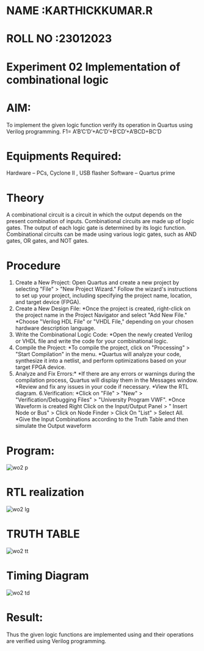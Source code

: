 # NAME      :KARTHICKKUMAR.R

# ROLL NO   :23012023

# Experiment 02 Implementation of combinational logic

 
# AIM:
To implement the given logic function verify its operation in Quartus using Verilog programming.
F1= A’B’C’D’+AC’D’+B’CD’+A’BCD+BC’D

 # Equipments Required:
 Hardware – PCs, Cyclone II , USB flasher
 Software – Quartus prime

# Theory

A combinational circuit is a circuit in which the output depends on the present combination of
inputs. Combinational circuits are made up of logic gates. The output of each logic gate is
determined by its logic function. Combinational circuits can be made using various logic gates,
such as AND gates, OR gates, and NOT gates.

# Procedure

1. Create a New Project: Open Quartus and create a new project by selecting "File" > "New
   Project Wizard." Follow the wizard's instructions to set up your project, including specifying the
   project name, location, and target device (FPGA).
2. Create a New Design File: *Once the project is created, right-click on the project name in the
   Project Navigator and select "Add New File." *Choose "Verilog HDL File" or "VHDL File,"
   depending on your chosen hardware description language.
3. Write the Combinational Logic Code: *Open the newly created Verilog or VHDL file and write
   the code for your combinational logic.
4. Compile the Project: *To compile the project, click on "Processing" > "Start Compilation" in the
   menu. *Quartus will analyze your code, synthesize it into a netlist, and perform optimizations
   based on your target FPGA device.
5. Analyze and Fix Errors:* *If there are any errors or warnings during the compilation process,
   Quartus will display them in the Messages window. *Review and fix any issues in your code if
   necessary. *View the RTL diagram. 6.Verification: *Click on "File" > "New" >
   "Verification/Debugging Files" > "University Program VWF". *Once Waveform is created Right
    Click on the Input/Output Panel > " Insert Node or Bus" > Click on Node Finder > Click On
   "List" > Select All. *Give the Input Combinations according to the Truth Table amd then
    simulate the Output waveform

# Program:

![wo2 p](https://github.com/vasanthkumarch/Experiment--02-Implementation-of-combinational-logic-/assets/150005103/b968bd7d-936b-463b-929e-d57439f089ad)

# RTL realization

![wo2 lg](https://github.com/vasanthkumarch/Experiment--02-Implementation-of-combinational-logic-/assets/150005103/a80af579-409c-4945-9b5e-edf16e50ad25)

# TRUTH TABLE

![wo2 tt](https://github.com/vasanthkumarch/Experiment--02-Implementation-of-combinational-logic-/assets/150005103/8a1ad46a-9e4d-4dd8-86e9-f57be994f129)

# Timing Diagram

![wo2 td](https://github.com/vasanthkumarch/Experiment--02-Implementation-of-combinational-logic-/assets/150005103/f75cb728-4e2e-4942-82bf-8266e591d49c)

# Result:
Thus the given logic functions are implemented using  and their operations are verified using Verilog programming.
